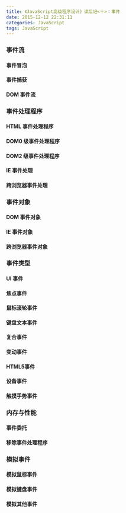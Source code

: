 ```yaml
---
title: 《JavaScript高级程序设计》读后记<十>：事件
date: 2015-12-12 22:31:11
categories: JavaScript
tags: JavaScript
---
```

### 事件流
#### 事件冒泡
#### 事件捕获
#### DOM 事件流

### 事件处理程序
#### HTML 事件处理程序
#### DOM0 级事件处理程序
#### DOM2 级事件处理程序
#### IE 事件处理
#### 跨浏览器事件处理

### 事件对象
#### DOM 事件对象
#### IE 事件对象
#### 跨浏览器事件对象

### 事件类型
#### UI 事件
#### 焦点事件
#### 鼠标滚轮事件
#### 键盘文本事件
#### 复合事件
#### 变动事件
#### HTML5事件
#### 设备事件
#### 触摸手势事件

### 内存与性能
#### 事件委托
#### 移除事件处理程序

### 模拟事件
#### 模拟鼠标事件
#### 模拟键盘事件
#### 模拟其他事件





